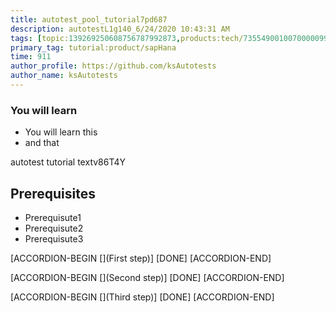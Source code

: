 ```yaml
---
title: autotest_pool_tutorial7pd687
description: autotestL1g140_6/24/2020 10:43:31 AM
tags: [topic:139269250608756787992873,products:tech/73554900100700000996,tutorial:experience/advanced]
primary_tag: tutorial:product/sapHana
time: 911
author_profile: https://github.com/ksAutotests
author_name: ksAutotests
---
```

### You will learn
- You will learn this
- and that

autotest tutorial textv86T4Y

## Prerequisites
- Prerequisute1
- Prerequisute2
- Prerequisute3

[ACCORDION-BEGIN [](First step)]
[DONE]
[ACCORDION-END]

[ACCORDION-BEGIN [](Second step)]
[DONE]
[ACCORDION-END]

[ACCORDION-BEGIN [](Third step)]
[DONE]
[ACCORDION-END]

